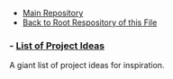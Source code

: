  - [Main Repository](https://github.com/blatant-trapdoor/cavann-s-utility-repository)
 - [Back to Root Respository of this File]()

### - [List of Project Ideas](https://github.com/blatant-trapdoor/cavann-s-utility-repository/blob/master/ReadMe's/Minecraft-List-of-Project-Ideas.md)

  <p>  A giant list of project ideas for inspiration. </p>
